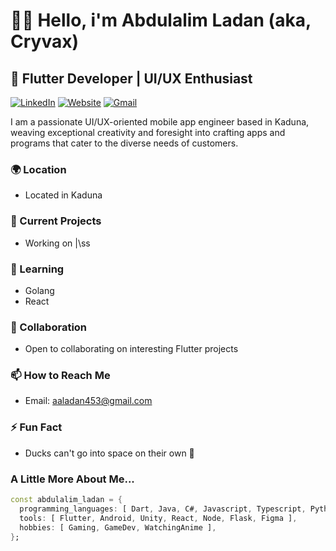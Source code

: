 # 👋🏽 Hello, i'm Abdulalim Ladan (aka, Cryvax)
## 🚀 Flutter Developer | UI/UX Enthusiast

[![LinkedIn](linkedin-badge-link)](https://www.linkedin.com/in/abdulalim-ladan)
[![Website](website-badge-link)](https://abdulalimladan.onrender.com)
[![Gmail](gmail-badge-link)](mailto:aaladan453@gmail.com)

I am a passionate UI/UX-oriented mobile app engineer based in Kaduna, weaving exceptional creativity and foresight into crafting apps and programs that cater to the diverse needs of customers.

### 🌍 Location
- Located in Kaduna

### 🔭 Current Projects
- Working on |\ss

### 🌱 Learning
- Golang
- React

### 👯 Collaboration
- Open to collaborating on interesting Flutter projects

### 📫 How to Reach Me
- Email: [aaladan453@gmail.com](mailto:aaladan453@gmail.com)

### ⚡ Fun Fact
- Ducks can't go into space on their own 🦆

### A Little More About Me...

```dart
const abdulalim_ladan = {
  programming_languages: [ Dart, Java, C#, Javascript, Typescript, Python ],
  tools: [ Flutter, Android, Unity, React, Node, Flask, Figma ],
  hobbies: [ Gaming, GameDev, WatchingAnime ],
};
